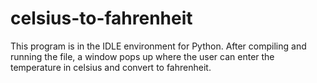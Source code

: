 # celsius-to-fahrenheit
This program is in the IDLE environment for Python. After compiling and running the file, a window pops up where the user can enter the temperature in celsius and convert to fahrenheit. 
